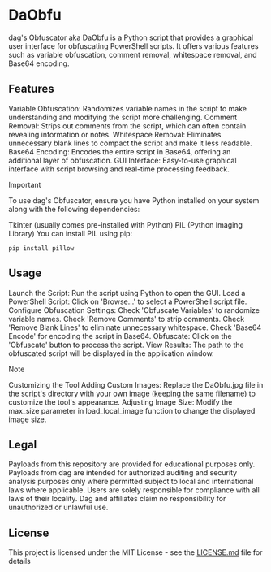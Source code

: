 # DaObfu
dag's Obfuscator aka DaObfu is a Python script that provides a graphical user interface for obfuscating PowerShell scripts. It offers various features such as variable obfuscation, comment removal, whitespace removal, and Base64 encoding.

## Features
Variable Obfuscation: Randomizes variable names in the script to make understanding and modifying the script more challenging.
Comment Removal: Strips out comments from the script, which can often contain revealing information or notes.
Whitespace Removal: Eliminates unnecessary blank lines to compact the script and make it less readable.
Base64 Encoding: Encodes the entire script in Base64, offering an additional layer of obfuscation.
GUI Interface: Easy-to-use graphical interface with script browsing and real-time processing feedback.

>[!IMPORTANT]
>To use dag's Obfuscator, ensure you have Python installed on your system along with the following dependencies:
>
>Tkinter (usually comes pre-installed with Python)
>PIL (Python Imaging Library)
>You can install PIL using pip:

    pip install pillow
    
## Usage
Launch the Script: Run the script using Python to open the GUI.
Load a PowerShell Script: Click on 'Browse...' to select a PowerShell script file.
Configure Obfuscation Settings:
Check 'Obfuscate Variables' to randomize variable names.
Check 'Remove Comments' to strip comments.
Check 'Remove Blank Lines' to eliminate unnecessary whitespace.
Check 'Base64 Encode' for encoding the script in Base64.
Obfuscate: Click on the 'Obfuscate' button to process the script.
View Results: The path to the obfuscated script will be displayed in the application window.

>[!NOTE]
>Customizing the Tool
>Adding Custom Images: Replace the DaObfu.jpg file in the script's directory with your own image (keeping the same filename) to customize the tool's appearance.
>Adjusting Image Size: Modify the max_size parameter in load_local_image function to change the displayed image size.

## Legal
Payloads from this repository are provided for educational purposes only. Payloads from dag are intended for authorized auditing and security analysis purposes only where permitted subject to local and international laws where applicable. Users are solely responsible for compliance with all laws of their locality. Dag and affiliates claim no responsibility for unauthorized or unlawful use.

## License
This project is licensed under the MIT License - see the [LICENSE.md](https://github.com/dagnazty/Flipper_Zero/blob/main/LICENSE) file for details
